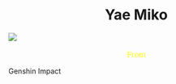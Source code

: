 <p style="font-family: 'bold';text-align: center;display: block;width: 100%;margin-bottom: 10px;font-size: 17px;font-weight: 500;color: #fffd00;"></p>
<p style="font-family: 'bold';text-align: center;display: block;width: 100%;margin-bottom: 10px;font-size: 17px;font-weight: 500;color: #fffd00;"></p>
<p style="font-family: 'bold';text-align: center;display: block;width: 100%;margin-bottom: 10px;font-size: 17px;font-weight: 500;color: #fffd00;"></p>
      <h1 style="text-align: center;"class="pf-title-sect-tab">Yae Miko</h1>
      <p style="font-family: 'bold';text-align: center;display: block;width: 100%;margin-bottom: 10px;font-size: 17px;font-weight: 500;color: #fffd00;"></p>
      <img class="center"src="https://telegra.ph/file/868054033bea4eb4c9690.jpg">
      <p style="font-family: 'bold';text-align: center;display: block;width: 100%;margin-bottom: 10px;font-size: 17px;font-weight: 500;color: #fffd00;">From</p>
      <p class="pf-lbl-title2">Genshin Impact</p>
      </div>
    </section>
  </div>
